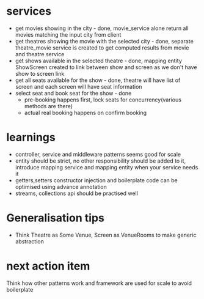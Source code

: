 # services
- get movies showing in the city - done, movie_service alone return all movies matching the input city from client
- get theatres showing the movie with the selected city - done, separate theatre_movie service is created to get computed results from movie and theatre service
- get shows available in the selected theatre - done, mapping entity ShowScreen created to link between show and screen as we don't have show to screen link
- get all seats available for the show - done, theatre will have list of screen and each screen will have seat information
- select seat and book seat for the show - done
  - pre-booking happens first, lock seats for concurrency(various methods are there)
  - actual real booking happens on confirm booking


# learnings 
- controller, service and middleware patterns seems good for scale
- entity should be strict, no other responsibility should be added to it, introduce mapping service and mapping entity when your service needs it
-  getters,setters constructor injection and boilerplate code can be optimised using advance annotation
-  streams, collections api should be practised well 

# Generalisation tips
- Think Theatre as Some Venue, Screen as VenueRooms to make generic abstraction

# next action item
Think how other patterns work and framework are used for scale to avoid boilerplate


